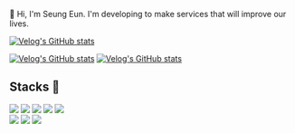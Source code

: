🌈 Hi, I'm Seung Eun. I'm developing to make services that will improve our lives.

[![Velog's GitHub stats](https://velog-readme-stats.vercel.app/api/badge?name=tmddms8970)](https://velog.io/@tmddms8970)

[![Velog's GitHub stats](https://velog-readme-stats.vercel.app/api?name=tmddms8970)](https://github.com/tmddms8970/velog-readme-stats)
[![Velog's GitHub stats](https://velog-readme-stats.vercel.app/api?name=tmddms8970)](https://github.com/tmddms8970/velog-readme-stats)




## Stacks 📖
<div align="left">
  <img src="https://img.shields.io/badge/html5-E34F26?style=for-the-badge&logo=html5&logoColor=white">
  <img src="https://img.shields.io/badge/css-1572B6?style=for-the-badge&logo=css3&logoColor=white">
  <img src="https://img.shields.io/badge/javascript-F7DF1E?style=for-the-badge&logo=javascript&logoColor=black">
  <img src="https://img.shields.io/badge/jquery-0769AD?style=for-the-badge&logo=jquery&logoColor=white">
  <img src="https://img.shields.io/badge/react-61DAFB?style=for-the-badge&logo=react&logoColor=black">
  <br>
  
  <img src="https://img.shields.io/badge/github-181717?style=for-the-badge&logo=github&logoColor=white">
  <img src="https://img.shields.io/badge/typescript-3178C6?style=for-the-badge&logo=typescript&logoColor=white">
  <img src="https://img.shields.io/badge/slack-4A154B?style=for-the-badge&logo=slack&logoColor=white">

</div>
